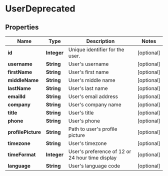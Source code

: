 
# UserDeprecated

## Properties
Name | Type | Description | Notes
------------ | ------------- | ------------- | -------------
**id** | **Integer** | Unique identifier for the user. |  [optional]
**username** | **String** | User&#39;s username |  [optional]
**firstName** | **String** | User&#39;s first name |  [optional]
**middleName** | **String** | User&#39;s middle name |  [optional]
**lastName** | **String** | User&#39;s last name |  [optional]
**emailId** | **String** | User&#39;s email address |  [optional]
**company** | **String** | User&#39;s company name |  [optional]
**title** | **String** | User&#39;s title |  [optional]
**phone** | **String** | User&#39;s phone |  [optional]
**profilePicture** | **String** | Path to user&#39;s profile picture |  [optional]
**timezone** | **String** | User&#39;s timezone |  [optional]
**timeFormat** | **Integer** | User&#39;s preference of 12 or 24 hour time display |  [optional]
**language** | **String** | User&#39;s language code |  [optional]



